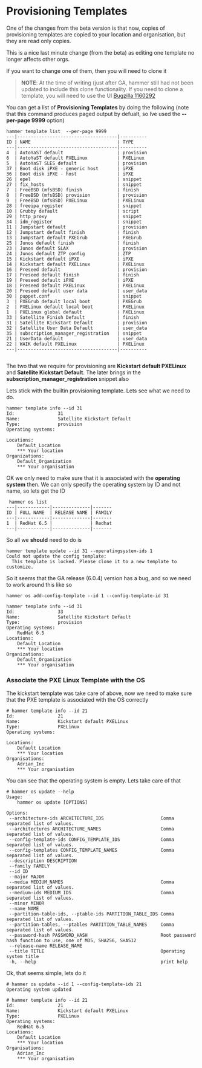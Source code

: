 # Provisioning Templates

One of the changes from the beta version is that now, copies of provisioning templates are copied to your location and organisation, but they are read only copies.

This is a nice last minute change (from the beta) as editing one template no longer affects other orgs.

If you want to change one of them, then you will need to clone it

>**NOTE**:
At the time of writing (just after GA, hammer still had not been updated to include this clone functionality. If you need to clone a template, you will need to use the UI
[Bugzilla 1160292](https://bugzilla.redhat.com/show_bug.cgi?id=1160292)

You can get a list of **Provisioning Templates** by doing the following (note that this command produces paged output by defualt, so Ive used the **--per-page 9999** option)

```
hammer template list  --per-page 9999
---|-------------------------------------|----------
ID | NAME                                | TYPE
---|-------------------------------------|----------
4  | AutoYaST default                    | provision
6  | AutoYaST default PXELinux           | PXELinux
5  | AutoYaST SLES default               | provision
37 | Boot disk iPXE - generic host       | iPXE
36 | Boot disk iPXE - host               | iPXE
26 | epel                                | snippet
27 | fix_hosts                           | snippet
7  | FreeBSD (mfsBSD) finish             | finish
8  | FreeBSD (mfsBSD) provision          | provision
9  | FreeBSD (mfsBSD) PXELinux           | PXELinux
28 | freeipa_register                    | snippet
10 | Grubby default                      | script
29 | http_proxy                          | snippet
34 | idm_register                        | snippet
11 | Jumpstart default                   | provision
12 | Jumpstart default finish            | finish
13 | Jumpstart default PXEGrub           | PXEGrub
25 | Junos default finish                | finish
23 | Junos default SLAX                  | provision
24 | Junos default ZTP config            | ZTP
15 | Kickstart default iPXE              | iPXE
14 | Kickstart default PXELinux          | PXELinux
16 | Preseed default                     | provision
17 | Preseed default finish              | finish
19 | Preseed default iPXE                | iPXE
18 | Preseed default PXELinux            | PXELinux
20 | Preseed default user data           | user_data
30 | puppet.conf                         | snippet
3  | PXEGrub default local boot          | PXEGrub
2  | PXELinux default local boot         | PXELinux
1  | PXELinux global default             | PXELinux
33 | Satellite Finish Default            | finish
31 | Satellite Kickstart Default         | provision
32 | Satellite User Data Default         | user_data
35 | subscription_manager_registration   | snippet
21 | UserData default                    | user_data
22 | WAIK default PXELinux               | PXELinux
---|-------------------------------------|----------


```

The two that we require for provisioning are **Kickstart default PXELinux** and **Satellite Kickstart Default**. The later brings in the **subscription_manager_registration** snippet also

Lets stick with the builtin provisioning template. Lets see what we need to do.

```
hammer template info --id 31
Id:                31
Name:              Satellite Kickstart Default
Type:              provision
Operating systems:

Locations:
    Default_Location
    *** Your location
Organizations:
    Default_Organization
    *** Your organisation

```

OK we only need to make sure that it is associated with the **operating system** then. We can only specify the operating system by ID and not name, so lets get the ID

```
 hammer os list
---|------------|--------------|-------
ID | FULL NAME  | RELEASE NAME | FAMILY
---|------------|--------------|-------
1  | RedHat 6.5 |              | Redhat
---|------------|--------------|-------
```

So all we **should** need to do is

```
hammer template update --id 31 --operatingsystem-ids 1
Could not update the config template:
  This template is locked. Please clone it to a new template to customize.
```

So it seems that the GA release (6.0.4) version has a bug, and so we need to work around this like so

```
hammer os add-config-template --id 1 --config-template-id 31

hammer template info --id 31
Id:                33
Name:              Satellite Kickstart Default
Type:              provision
Operating systems:
    RedHat 6.5
Locations:
    Default_Location
    *** Your location
Organizations:
    Default_Organization
    *** Your organisation
```


### Associate the PXE Linux Template with the OS

The kickstart template was take care of above, now we need to make sure that the PXE template is associated with the OS correctly 

```
# hammer template info --id 21
Id:                21
Name:              Kickstart default PXELinux
Type:              PXELinux
Operating systems: 

Locations:         
    Default Location
    *** Your location
Organisations:     
    Adrian_Inc
    *** Your organisation
```

You can see that the operating system is empty. Lets take care of that

```
# hammer os update --help
Usage:
    hammer os update [OPTIONS]

Options:
 --architecture-ids ARCHITECTURE_IDS                     Comma separated list of values.
 --architectures ARCHITECTURE_NAMES                      Comma separated list of values.
 --config-template-ids CONFIG_TEMPLATE_IDS               Comma separated list of values.
 --config-templates CONFIG_TEMPLATE_NAMES                Comma separated list of values.
 --description DESCRIPTION                                
 --family FAMILY                                          
 --id ID                                                  
 --major MAJOR                                            
 --media MEDIUM_NAMES                                    Comma separated list of values.
 --medium-ids MEDIUM_IDS                                 Comma separated list of values.
 --minor MINOR                                            
 --name NAME                                              
 --partition-table-ids, --ptable-ids PARTITION_TABLE_IDS Comma separated list of values.
 --partition-tables, --ptables PARTITION_TABLE_NAMES     Comma separated list of values.
 --password-hash PASSWORD_HASH                           Root password hash function to use, one of MD5, SHA256, SHA512
 --release-name RELEASE_NAME                              
 --title TITLE                                           Operating system title
 -h, --help                                              print help
```

Ok, that seems simple, lets do it 

```
# hammer os update --id 1 --config-template-ids 21
Operating system updated

# hammer template info --id 21
Id:                21
Name:              Kickstart default PXELinux
Type:              PXELinux
Operating systems: 
    RedHat 6.5
Locations:         
    Default Location
    *** Your location
Organisations:     
    Adrian_Inc
    *** Your organisation

```
